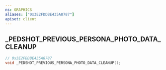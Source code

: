 ```yaml
---
ns: GRAPHICS
aliases: ["0x3E2FDDBE435A8787"]
apiset: client
---
```

## _PEDSHOT_PREVIOUS_PERSONA_PHOTO_DATA_CLEANUP

```c
// 0x3E2FDDBE435A8787
void _PEDSHOT_PREVIOUS_PERSONA_PHOTO_DATA_CLEANUP();
```